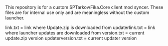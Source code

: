 This repository is for a custom SPTarkov/Fika.Core client mod syncer. 
These files are for internal use only and are meaningless without the custom launcher.

link.txt = link where Update.zip is downloaded from
updaterlink.txt = link where launcher updates are downloaded from
version.txt = current update.zip version
updaterversion.txt = current updater version
